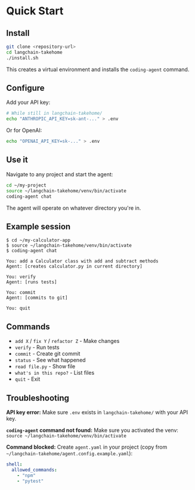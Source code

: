 # Quick Start

## Install

```bash
git clone <repository-url>
cd langchain-takehome
./install.sh
```

This creates a virtual environment and installs the `coding-agent` command.

## Configure

Add your API key:

```bash
# While still in langchain-takehome/
echo "ANTHROPIC_API_KEY=sk-ant-..." > .env
```

Or for OpenAI:

```bash
echo "OPENAI_API_KEY=sk-..." > .env
```

## Use it

Navigate to any project and start the agent:

```bash
cd ~/my-project
source ~/langchain-takehome/venv/bin/activate
coding-agent chat
```

The agent will operate on whatever directory you're in.

## Example session

```
$ cd ~/my-calculator-app
$ source ~/langchain-takehome/venv/bin/activate
$ coding-agent chat

You: add a Calculator class with add and subtract methods
Agent: [creates calculator.py in current directory]

You: verify
Agent: [runs tests]

You: commit
Agent: [commits to git]

You: quit
```

## Commands

- `add X` / `fix Y` / `refactor Z` - Make changes
- `verify` - Run tests
- `commit` - Create git commit
- `status` - See what happened
- `read file.py` - Show file
- `what's in this repo?` - List files
- `quit` - Exit

## Troubleshooting

**API key error:**
Make sure `.env` exists in `langchain-takehome/` with your API key.

**`coding-agent` command not found:**
Make sure you activated the venv: `source ~/langchain-takehome/venv/bin/activate`

**Command blocked:**
Create `agent.yaml` in your project (copy from `~/langchain-takehome/agent.config.example.yaml`):

```yaml
shell:
  allowed_commands:
    - "npm"
    - "pytest"
```


